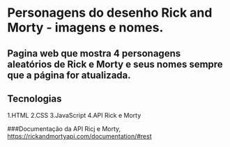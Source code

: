# Personagens do desenho Rick and Morty - imagens e nomes.
## Pagina web que mostra 4 personagens aleatórios de Rick e Morty e seus nomes sempre que a página for atualizada.

## Tecnologias
1.HTML
2.CSS
3.JavaScript
4.API Rick e Morty 

###Documentação da API Ricj e Morty, https://rickandmortyapi.com/documentation/#rest
